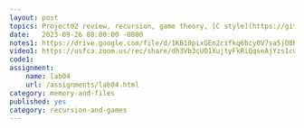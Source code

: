 ```yaml
---
layout: post
topics: Project02 review, recursion, game theory, [C style](https://github.com/usfca-cs-tools/docs/blob/main/c-style.md)
date:   2023-09-26 08:00:00 -0800
notes1: https://drive.google.com/file/d/1KB10pixGEn2cifkq6bcy0V7sa5jO8Pbv/view?usp=share_link
video1: https://usfca.zoom.us/rec/share/dh3Vb3cUO1XujtyFkRiQqseAjYzs1cwJ0rMs4wR5JMB2KdQ9grQF2UjdcF7weymx.hBxciEP3MJ9dO-7i
code1: 
assignment:
    name: lab04
    url: /assignments/lab04.html
category: memory-and-files
published: yes
category: recursion-and-games
---
```

